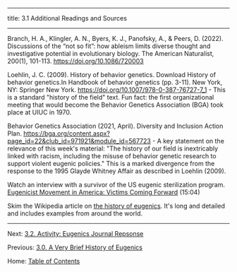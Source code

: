 ----------

title: 3.1 Additional Readings and Sources

----------

Branch, H. A., Klingler, A. N., Byers, K. J., Panofsky, A., & Peers, D. (2022). Discussions of the “not so fit”: how ableism limits diverse thought and investigative potential in evolutionary biology. The American Naturalist, 200(1), 101-113. https://doi.org/10.1086/720003

Loehlin, J. C. (2009). History of behavior genetics.  Download History of behavior genetics.In Handbook of behavior genetics (pp. 3-11). New York, NY: Springer New York. https://doi.org/10.1007/978-0-387-76727-7_1
	- This is a standard "history of the field" text. Fun fact: the first organizational meeting that would become the Behavior Genetics Association (BGA) took place at UIUC in 1970.

Behavior Genetics Association (2021, April). Diversity and Inclusion Action Plan. https://bga.org/content.aspx?page_id=22&club_id=971921&module_id=567723
	- A key statement on the relevance of this week's material: "The history of our field is inextricably linked with racism, including the misuse of behavior genetic research to support violent eugenic policies." This is a marked divergence from the response to the 1995 Glayde Whitney Affair as described in Loehlin (2009).

Watch an interview with a survivor of the US eugenic sterilization program. [Eugenicist Movement in America: Victims Coming Forward](https://youtu.be/Nshj9rCTPdE) (15:04)

Skim the Wikipedia article on [the history of eugenics](https://en.wikipedia.org/wiki/History_of_eugenics). It's long and detailed and includes examples from around the world.

-----

Next: [3.2. Activity: Eugenics Journal Repsonse](3.2_activity_eugenics_journal_response.md)

Previous: [3.0. A Very Brief History of Eugenics](3.0_eugenics.md)

Home: [Table of Contents](../README.md)
